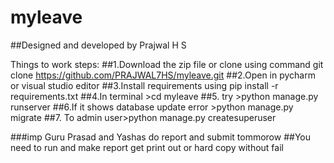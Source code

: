 # myleave
##Designed and developed by Prajwal H S

Things to work 
steps:
##1.Download the zip file or clone using command git clone https://github.com/PRAJWAL7HS/myleave.git
##2.Open in pycharm or visual studio editor 
##3.Install requirements using pip install -r requirements.txt
##4.In terminal >cd myleave
##5. try >python manage.py runserver
##6.If it shows database update error >python manage.py migrate
##7. To admin user>python manage.py createsuperuser

###imp Guru Prasad and Yashas do report and submit tommorow
##You need to run and make report get print out or hard copy without fail
